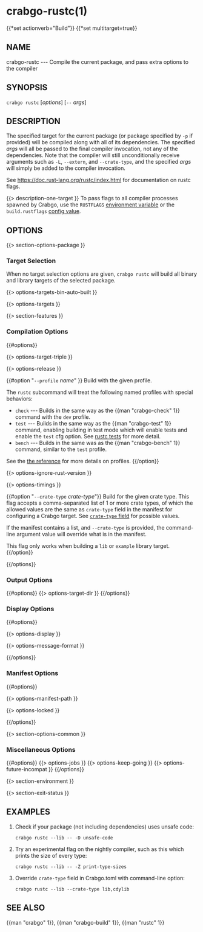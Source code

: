 # crabgo-rustc(1)
{{*set actionverb="Build"}}
{{*set multitarget=true}}

## NAME

crabgo-rustc --- Compile the current package, and pass extra options to the compiler

## SYNOPSIS

`crabgo rustc` [_options_] [`--` _args_]

## DESCRIPTION

The specified target for the current package (or package specified by `-p` if
provided) will be compiled along with all of its dependencies. The specified
_args_ will all be passed to the final compiler invocation, not any of the
dependencies. Note that the compiler will still unconditionally receive
arguments such as `-L`, `--extern`, and `--crate-type`, and the specified
_args_ will simply be added to the compiler invocation.

See <https://doc.rust-lang.org/rustc/index.html> for documentation on rustc
flags.

{{> description-one-target }}
To pass flags to all compiler processes spawned by Crabgo, use the `RUSTFLAGS`
[environment variable](../reference/environment-variables.html) or the
`build.rustflags` [config value](../reference/config.html).

## OPTIONS

{{> section-options-package }}

### Target Selection

When no target selection options are given, `crabgo rustc` will build all
binary and library targets of the selected package.

{{> options-targets-bin-auto-built }}

{{> options-targets }}

{{> section-features }}

### Compilation Options

{{#options}}

{{> options-target-triple }}

{{> options-release }}

{{#option "`--profile` _name_" }}
Build with the given profile.

The `rustc` subcommand will treat the following named profiles with special behaviors:

* `check` --- Builds in the same way as the {{man "crabgo-check" 1}} command with
  the `dev` profile.
* `test` --- Builds in the same way as the {{man "crabgo-test" 1}} command,
  enabling building in test mode which will enable tests and enable the `test`
  cfg option. See [rustc
  tests](https://doc.rust-lang.org/rustc/tests/index.html) for more detail.
* `bench` --- Builds in the same was as the {{man "crabgo-bench" 1}} command,
  similar to the `test` profile.

See the [the reference](../reference/profiles.html) for more details on profiles.
{{/option}}

{{> options-ignore-rust-version }}

{{> options-timings }}

{{#option "`--crate-type` _crate-type_"}}
Build for the given crate type. This flag accepts a comma-separated list of
1 or more crate types, of which the allowed values are the same as `crate-type`
field in the manifest for configuring a Crabgo target. See
[`crate-type` field](../reference/crabgo-targets.html#the-crate-type-field)
for possible values.

If the manifest contains a list, and `--crate-type` is provided,
the command-line argument value will override what is in the manifest.

This flag only works when building a `lib` or `example` library target.
{{/option}}

{{/options}}

### Output Options

{{#options}}
{{> options-target-dir }}
{{/options}}

### Display Options

{{#options}}

{{> options-display }}

{{> options-message-format }}

{{/options}}

### Manifest Options

{{#options}}

{{> options-manifest-path }}

{{> options-locked }}

{{/options}}

{{> section-options-common }}

### Miscellaneous Options

{{#options}}
{{> options-jobs }}
{{> options-keep-going }}
{{> options-future-incompat }}
{{/options}}

{{> section-environment }}

{{> section-exit-status }}

## EXAMPLES

1. Check if your package (not including dependencies) uses unsafe code:

       crabgo rustc --lib -- -D unsafe-code

2. Try an experimental flag on the nightly compiler, such as this which prints
   the size of every type:

       crabgo rustc --lib -- -Z print-type-sizes

3. Override `crate-type` field in Crabgo.toml with command-line option:

       crabgo rustc --lib --crate-type lib,cdylib

## SEE ALSO
{{man "crabgo" 1}}, {{man "crabgo-build" 1}}, {{man "rustc" 1}}
